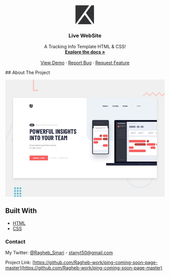 <div align="center">
  <a href="https://ragheb-work.github.io/Tracking-info/">
    <img src="images/logo.svg" alt="Logo" width="60" height="60">
  </a>
   <h3 align="center">Live WebSite</h3>
  <p align="center">
    A Tracking Info Template HTML & CSS!
    <br />
    <a href="https://github.com/Ragheb-work/Tracking-info/find/main"><strong>Explore the docs »</strong></a>
    <br />
    <br />
    <a href="https://ragheb-work.github.io/Tracking-info/">View Demo</a>
    ·
    <a href="https://github.com/Ragheb-work/Tracking-info/issues">Report Bug</a>
    ·
    <a href="https://github.com/Ragheb-work/Tracking-info/issues">Request Feature</a>
  </p>
</div>
<!-- ABOUT THE PROJECT -->
## About The Project


![](design/desktop-preview.jpg)


## Built With

* [HTML](https://html.com/)
* [CSS](https://www.w3schools.com/css/)
### Contact

My Twitter:  [@Ragheb_Smari](https://twitter.com/Ragheb_Smari) - stanyt50@gmail.com

Project Link: [https://github.com/Ragheb-work/ping-coming-soon-page-master](https://github.com/Ragheb-work/ping-coming-soon-page-master)
